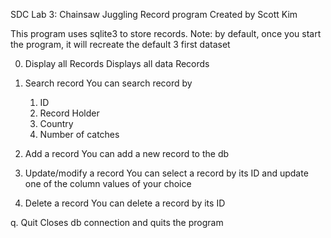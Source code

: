 SDC Lab 3: Chainsaw Juggling Record program
Created by Scott Kim

This program uses sqlite3 to store records.
Note: by default, once you start the program, it will recreate the default 3 first dataset

0. Display all Records
  Displays all data Records

1. Search record
  You can search record by
    1. ID
    2. Record Holder
    3. Country
    4. Number of catches

2. Add a record
  You can add a new record to the db

3. Update/modify a record
  You can select a record by its ID and update one of the column values of your choice

4. Delete a record
  You can delete a record by its ID

q. Quit
  Closes db connection and quits the program
